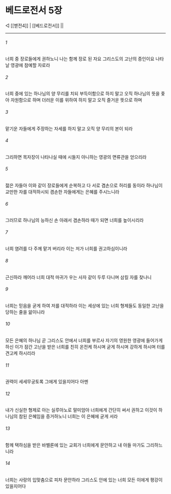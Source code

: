 # 베드로전서 5장

◁ [[벧전4]] | [[베드로전서]] ||
***

###### 1
너희 중 장로들에게 권하노니 나는 함께 장로 된 자요 그리스도의 고난의 증인이요 나타날 영광에 참예할 자로라

###### 2
너희 중에 있는 하나님의 양 무리를 치되 부득이함으로 하지 말고 오직 하나님의 뜻을 좇아 자원함으로 하며 더러운 이를 위하여 하지 말고 오직 즐거운 뜻으로 하며

###### 3
맡기운 자들에게 주장하는 자세를 하지 말고 오직 양 무리의 본이 되라

###### 4
그리하면 목자장이 나타나실 때에 시들지 아니하는 영광의 면류관을 얻으리라

###### 5
젊은 자들아 이와 같이 장로들에게 순복하고 다 서로 겸손으로 허리를 동이라 하나님이 교만한 자를 대적하시되 겸손한 자들에게는 은혜를 주시느니라

###### 6
그러므로 하나님의 능하신 손 아래서 겸손하라 때가 되면 너희를 높이시리라

###### 7
너희 염려를 다 주께 맡겨 버리라 이는 저가 너희를 권고하심이니라

###### 8
근신하라 깨어라 너희 대적 마귀가 우는 사자 같이 두루 다니며 삼킬 자를 찾나니

###### 9
너희는 믿음을 굳게 하여 저를 대적하라 이는 세상에 있는 너희 형제들도 동일한 고난을 당하는 줄을 앎이니라

###### 10
모든 은혜의 하나님 곧 그리스도 안에서 너희를 부르사 자기의 영원한 영광에 들어가게 하신 이가 잠간 고난을 받은 너희를 친히 온전케 하시며 굳게 하시며 강하게 하시며 터를 견고케 하시리라

###### 11
권력이 세세무궁토록 그에게 있을지어다 아멘

###### 12
내가 신실한 형제로 아는 실루아노로 말미암아 너희에게 간단히 써서 권하고 이것이 하나님의 참된 은혜임을 증거하노니 너희는 이 은혜에 굳게 서라

###### 13
함께 택하심을 받은 바벨론에 있는 교회가 너희에게 문안하고 내 아들 마가도 그리하느니라

###### 14
너희는 사랑의 입맞춤으로 피차 문안하라 그리스도 안에 있는 너희 모든 이에게 평강이 있을지어다